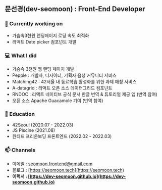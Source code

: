## 문선경(dev-seomoon) : Front-End Developer
### 🔭 Currently working on
- 가슴속3천원 랜딩페이지 로딩 속도 최적화
- 리액트 Date picker 컴포넌트 개발

### 💻 What I did
- 가슴속 3천원 웹 랜딩 페이지 개발
- Pepple : 개발자, 디자이너, 기획자 음성 커뮤니티 서비스
- Matching42 : 42서울 내 동료학습 활성화를 위한 과제 매칭 서비스
- A-datagrid : 리액트 오픈 소스 데이터그리드 컴포넌트
- RNDOC : 리액트 네이티브 공식 문서 한글 번역 & 튜토리얼 제공 앱 (번역 참여)
- 오픈 소스 Apache Guacamole 기여 (번역 참여)


### 🎒 Education
- 42Seoul (2020.07 - 2022.03)
- JS Piscine (2021.08)
- 원티드 프리온보딩 프론트엔드 (2022.02 - 2022.03)


### 📫 Channels
- 이메일 : seomoon.frontend@gmail.com
- 블로그 : [https://seomoon.tech](https://seomoon.tech)
- **이력서 : [https://dev-seomoon.github.io](https://dev-seomoon.github.io)**
